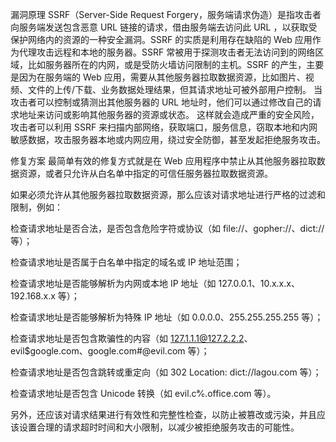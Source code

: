 漏洞原理
SSRF（Server-Side Request Forgery，服务端请求伪造）是指攻击者向服务端发送包含恶意 URL 链接的请求，借由服务端去访问此 URL ，以获取受保护网络内的资源的一种安全漏洞。SSRF 的实质是利用存在缺陷的 Web 应用作为代理攻击远程和本地的服务器。SSRF 常被用于探测攻击者无法访问到的网络区域，比如服务器所在的内网，或是受防火墙访问限制的主机。SSRF 的产生，主要是因为在服务端的 Web 应用，需要从其他服务器拉取数据资源，比如图片、视频、文件的上传/下载、业务数据处理结果，但其请求地址可被外部用户控制。
当攻击者可以控制或猜测出其他服务器的 URL 地址时，他们可以通过修改自己的请求地址来访问或影响其他服务器的资源或状态。
这样就会造成严重的安全风险，攻击者可以利用 SSRF 来扫描内部网络，获取端口，服务信息，窃取本地和内网敏感数据，攻击服务器本地或内网应用，绕过安全防御，甚至发起拒绝服务攻击。

修复方案
最简单有效的修复方式就是在 Web 应用程序中禁止从其他服务器拉取数据资源，或者只允许从白名单中指定的可信任服务器拉取数据资源。

如果必须允许从其他服务器拉取数据资源，那么应该对请求地址进行严格的过滤和限制，例如：

检查请求地址是否合法，是否包含危险字符或协议（如 file://、gopher://、dict:// 等）；

检查请求地址是否属于白名单中指定的域名或 IP 地址范围；

检查请求地址是否能够解析为内网或本地 IP 地址（如 127.0.0.1、10.x.x.x、192.168.x.x 等）；

检查请求地址是否能够解析为特殊 IP 地址（如 0.0.0.0、255.255.255.255 等）；

检查请求地址是否包含欺骗性的内容（如 127.1.1.1@127.2.2.2、evil$google.com、google.com#@evil.com 等）；

检查请求地址是否包含跳转或重定向（如 302 Location: dict://lagou.com 等）；

检查请求地址是否包含 Unicode 转换（如 evil.c℀.office.com 等）。

另外，还应该对请求结果进行有效性和完整性检查，以防止被篡改或污染，并且应该设置合理的请求超时时间和大小限制，以减少被拒绝服务攻击的可能性。

